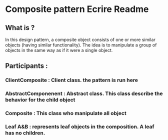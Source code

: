 # Composite pattern Ecrire Readme

## What is ?
In this design pattern, a composite object consists of one or more similar objects (having similar functionality).
The idea is to manipulate a group of objects in the same way as if it were a single object.

## Participants : 

### ClientComposite     : Client class. the pattern is run here
### AbstractComponenent : Abstract class. This class describe the behavior for the child object
### Composite           : This class who manipulate all object
### Leaf A&B            : represents leaf objects in the composition. A leaf has no children. 

